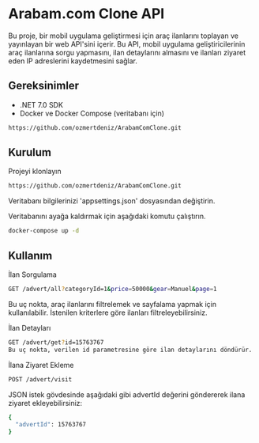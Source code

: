 
# Arabam.com Clone API

Bu proje, bir mobil uygulama geliştirmesi için araç ilanlarını toplayan ve yayınlayan bir web API'sini içerir. Bu API, mobil uygulama geliştiricilerinin araç ilanlarına sorgu yapmasını, ilan detaylarını almasını ve ilanları ziyaret eden IP adreslerini kaydetmesini sağlar.

## Gereksinimler

- .NET 7.0 SDK
- Docker ve Docker Compose (veritabanı için)

```bash
https://github.com/ozmertdeniz/ArabamComClone.git
```

## Kurulum

Projeyi klonlayın 

```bash
https://github.com/ozmertdeniz/ArabamComClone.git
```
Veritabanı bilgilerinizi 'appsettings.json' dosyasından değiştirin.

Veritabanını ayağa kaldırmak için aşağıdaki komutu çalıştırın.
```bash
docker-compose up -d
```

## Kullanım

İlan Sorgulama
```bash
GET /advert/all?categoryId=1&price=50000&gear=Manuel&page=1
```
Bu uç nokta, araç ilanlarını filtrelemek ve sayfalama yapmak için kullanılabilir. İstenilen kriterlere göre ilanları filtreleyebilirsiniz.

İlan Detayları
```bash
GET /advert/get?id=15763767
Bu uç nokta, verilen id parametresine göre ilan detaylarını döndürür.
```
İlana Ziyaret Ekleme
```bash
POST /advert/visit
```
JSON istek gövdesinde aşağıdaki gibi advertId değerini göndererek ilana ziyaret ekleyebilirsiniz:

```bash
{
  "advertId": 15763767
}
```
